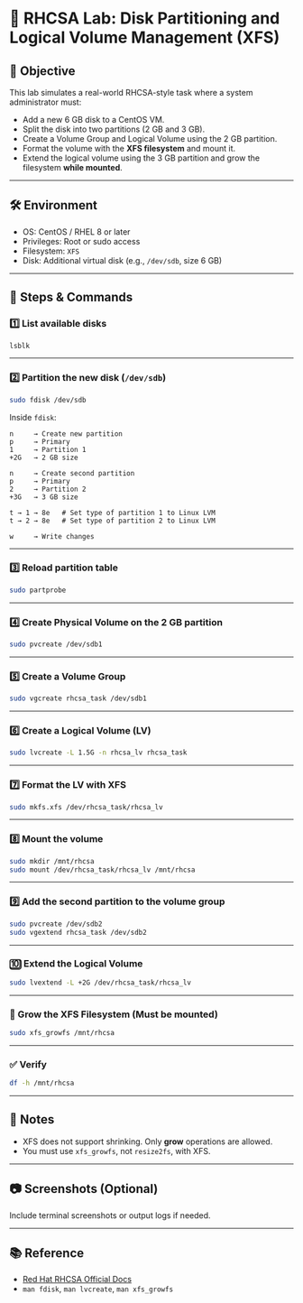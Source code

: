 
# 🧪 RHCSA Lab: Disk Partitioning and Logical Volume Management (XFS)

## 🎯 Objective

This lab simulates a real-world RHCSA-style task where a system administrator must:
- Add a new 6 GB disk to a CentOS VM.
- Split the disk into two partitions (2 GB and 3 GB).
- Create a Volume Group and Logical Volume using the 2 GB partition.
- Format the volume with the **XFS filesystem** and mount it.
- Extend the logical volume using the 3 GB partition and grow the filesystem **while mounted**.

---

## 🛠️ Environment

- OS: CentOS / RHEL 8 or later
- Privileges: Root or sudo access
- Filesystem: `XFS`
- Disk: Additional virtual disk (e.g., `/dev/sdb`, size 6 GB)

---

## 🧭 Steps & Commands

### 1️⃣ List available disks

```bash
lsblk
```

---

### 2️⃣ Partition the new disk (`/dev/sdb`)

```bash
sudo fdisk /dev/sdb
```

Inside `fdisk`:

```text
n     → Create new partition
p     → Primary
1     → Partition 1
+2G   → 2 GB size

n     → Create second partition
p     → Primary
2     → Partition 2
+3G   → 3 GB size

t → 1 → 8e   # Set type of partition 1 to Linux LVM
t → 2 → 8e   # Set type of partition 2 to Linux LVM

w     → Write changes
```

---

### 3️⃣ Reload partition table

```bash
sudo partprobe
```

---

### 4️⃣ Create Physical Volume on the 2 GB partition

```bash
sudo pvcreate /dev/sdb1
```

---

### 5️⃣ Create a Volume Group

```bash
sudo vgcreate rhcsa_task /dev/sdb1
```

---

### 6️⃣ Create a Logical Volume (LV)

```bash
sudo lvcreate -L 1.5G -n rhcsa_lv rhcsa_task
```

---

### 7️⃣ Format the LV with XFS

```bash
sudo mkfs.xfs /dev/rhcsa_task/rhcsa_lv
```

---

### 8️⃣ Mount the volume

```bash
sudo mkdir /mnt/rhcsa
sudo mount /dev/rhcsa_task/rhcsa_lv /mnt/rhcsa
```

---

### 9️⃣ Add the second partition to the volume group

```bash
sudo pvcreate /dev/sdb2
sudo vgextend rhcsa_task /dev/sdb2
```

---

### 🔟 Extend the Logical Volume

```bash
sudo lvextend -L +2G /dev/rhcsa_task/rhcsa_lv
```

---

### 🔁 Grow the XFS Filesystem (Must be mounted)

```bash
sudo xfs_growfs /mnt/rhcsa
```

---

### ✅ Verify

```bash
df -h /mnt/rhcsa
```

---

## 📌 Notes

- XFS does not support shrinking. Only **grow** operations are allowed.
- You must use `xfs_growfs`, not `resize2fs`, with XFS.

---

## 📷 Screenshots (Optional)
Include terminal screenshots or output logs if needed.

---

## 📚 Reference

- [Red Hat RHCSA Official Docs](https://access.redhat.com/)
- `man fdisk`, `man lvcreate`, `man xfs_growfs`
